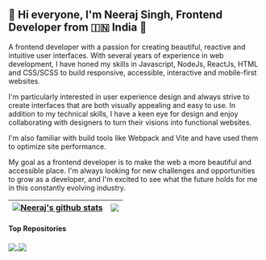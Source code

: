 ## 👋 Hi everyone, I'm Neeraj Singh, Frontend Developer from 🇮🇳 India 👋
A frontend developer with a passion for creating beautiful, reactive and intuitive user interfaces. With several years of experience in web development, 
I have honed my skills in Javascript, NodeJs, ReactJs, HTML and CSS/SCSS to build responsive, accessible, interactive and mobile-first websites.

I'm particularly interested in user experience design and always strive to create interfaces that are both visually appealing and easy to use. 
In addition to my technical skills, I have a keen eye for design and enjoy collaborating with designers to turn their visions into functional websites.

I'm also familiar with build tools like Webpack and Vite and have used them to optimize site performance.

My goal as a frontend developer is to make the web a more beautiful and accessible place. 
I'm always looking for new challenges and opportunities to grow as a developer, and I'm excited to see what the future holds for me in this constantly evolving industry.

| <a href="https://github.com/okNeeraj"><img align="center" src="https://github-readme-stats.vercel.app/api?username=okNeeraj&show_icons=true&include_all_commits=true&theme=buefy&hide_border=true" alt="Neeraj's github stats" /></a> | <a href="https://github.com/okneeraj"><img align="center" src="https://github-readme-stats.vercel.app/api/top-langs/?username=okneeraj&layout=compact&theme=buefy&hide_border=true" /></a> |
| ------------- | ------------- |


#### Top Repositories


<a href="https://github.com/anuraghazra/github-readme-stats">
  <img align="center" src="https://github-readme-stats.vercel.app/api/pin/?username=okneeraj&repo=nodexp-skeleton&theme=buefy" />
</a>
<a href="https://github.com/anuraghazra/anuraghazra.github.io">
  <img align="center" src="https://github-readme-stats.vercel.app/api/pin/?username=okneeraj&repo=zero&theme=buefy" />
</a>
